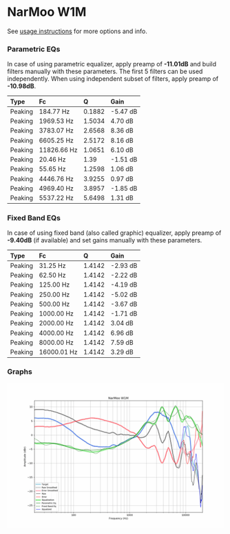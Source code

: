 # NarMoo W1M
See [usage instructions](https://github.com/jaakkopasanen/AutoEq#usage) for more options and info.

### Parametric EQs
In case of using parametric equalizer, apply preamp of **-11.01dB** and build filters manually
with these parameters. The first 5 filters can be used independently.
When using independent subset of filters, apply preamp of **-10.98dB**.

| Type    | Fc          |      Q | Gain     |
|:--------|:------------|:-------|:---------|
| Peaking | 184.77 Hz   | 0.1882 | -5.47 dB |
| Peaking | 1969.53 Hz  | 1.5034 | 4.70 dB  |
| Peaking | 3783.07 Hz  | 2.6568 | 8.36 dB  |
| Peaking | 6605.25 Hz  | 2.5172 | 8.16 dB  |
| Peaking | 11826.66 Hz | 1.0651 | 6.10 dB  |
| Peaking | 20.46 Hz    | 1.39   | -1.51 dB |
| Peaking | 55.65 Hz    | 1.2598 | 1.06 dB  |
| Peaking | 4446.76 Hz  | 3.9255 | 0.97 dB  |
| Peaking | 4969.40 Hz  | 3.8957 | -1.85 dB |
| Peaking | 5537.22 Hz  | 5.6498 | 1.31 dB  |

### Fixed Band EQs
In case of using fixed band (also called graphic) equalizer, apply preamp of **-9.40dB**
(if available) and set gains manually with these parameters.

| Type    | Fc          |      Q | Gain     |
|:--------|:------------|:-------|:---------|
| Peaking | 31.25 Hz    | 1.4142 | -2.93 dB |
| Peaking | 62.50 Hz    | 1.4142 | -2.22 dB |
| Peaking | 125.00 Hz   | 1.4142 | -4.19 dB |
| Peaking | 250.00 Hz   | 1.4142 | -5.02 dB |
| Peaking | 500.00 Hz   | 1.4142 | -3.67 dB |
| Peaking | 1000.00 Hz  | 1.4142 | -1.71 dB |
| Peaking | 2000.00 Hz  | 1.4142 | 3.04 dB  |
| Peaking | 4000.00 Hz  | 1.4142 | 6.96 dB  |
| Peaking | 8000.00 Hz  | 1.4142 | 7.59 dB  |
| Peaking | 16000.01 Hz | 1.4142 | 3.29 dB  |

### Graphs
![](./NarMoo%20W1M.png)
